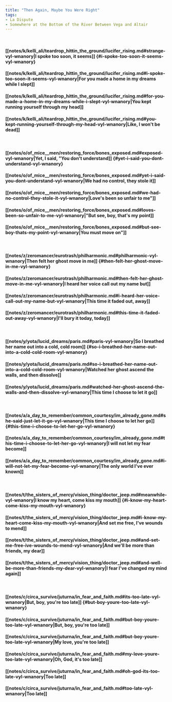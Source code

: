 ```yaml
---
title: "Then Again, Maybe You Were Right"
tags:
- La Dispute
- Somewhere at the Bottom of the River Between Vega and Altair
---
```

&nbsp;
#### [[notes/k/kelli_ali/teardrop_hittin_the_ground/lucifer_rising.md#strange-vyl-wnanory|I spoke too soon, it seems]] {#i-spoke-too-soon-it-seems-vyl-wnanory}
#### [[notes/k/kelli_ali/teardrop_hittin_the_ground/lucifer_rising.md#i-spoke-too-soon-it-seems-vyl-wnanory|For you made a home in my dreams while I slept]]
#### [[notes/k/kelli_ali/teardrop_hittin_the_ground/lucifer_rising.md#for-you-made-a-home-in-my-dreams-while-i-slept-vyl-wnanory|You kept running yourself through my head]]
#### [[notes/k/kelli_ali/teardrop_hittin_the_ground/lucifer_rising.md#you-kept-running-yourself-through-my-head-vyl-wnanory|Like, I won't be dead]]
&nbsp;
#### [[notes/o/of_mice__men/restoring_force/bones_exposed.md#exposed-vyl-wnanory|Yet, I said, "You don't understand]] {#yet-i-said-you-dont-understand-vyl-wnanory}
#### [[notes/o/of_mice__men/restoring_force/bones_exposed.md#yet-i-said-you-dont-understand-vyl-wnanory|We had no control, they stole it]]
#### [[notes/o/of_mice__men/restoring_force/bones_exposed.md#we-had-no-control-they-stole-it-vyl-wnanory|Love's been so unfair to me"]]
#### [[notes/o/of_mice__men/restoring_force/bones_exposed.md#loves-been-so-unfair-to-me-vyl-wnanory|"But see, boy, that's my point]]
#### [[notes/o/of_mice__men/restoring_force/bones_exposed.md#but-see-boy-thats-my-point-vyl-wnanory|You must move on"]]
&nbsp;
#### [[notes/z/zeromancer/eurotrash/philharmonic.md#philharmonic-vyl-wnanory|Then felt her ghost move in me]] {#then-felt-her-ghost-move-in-me-vyl-wnanory}
#### [[notes/z/zeromancer/eurotrash/philharmonic.md#then-felt-her-ghost-move-in-me-vyl-wnanory|I heard her voice call out my name but]]
#### [[notes/z/zeromancer/eurotrash/philharmonic.md#i-heard-her-voice-call-out-my-name-but-vyl-wnanory|This time it faded out, away]]
#### [[notes/z/zeromancer/eurotrash/philharmonic.md#this-time-it-faded-out-away-vyl-wnanory|I'll bury it today, today]]
&nbsp;
#### [[notes/y/yota/lucid_dreams/paris.md#paris-vyl-wnanory|So I breathed her name out into a cold, cold room]] {#so-i-breathed-her-name-out-into-a-cold-cold-room-vyl-wnanory}
#### [[notes/y/yota/lucid_dreams/paris.md#so-i-breathed-her-name-out-into-a-cold-cold-room-vyl-wnanory|Watched her ghost ascend the walls, and then dissolve]]
#### [[notes/y/yota/lucid_dreams/paris.md#watched-her-ghost-ascend-the-walls-and-then-dissolve-vyl-wnanory|This time I choose to let it go]]
&nbsp;
#### [[notes/a/a_day_to_remember/common_courtesy/im_already_gone.md#she-said-just-let-it-go-vyl-wnanory|This time I choose to let her go]] {#this-time-i-choose-to-let-her-go-vyl-wnanory}
#### [[notes/a/a_day_to_remember/common_courtesy/im_already_gone.md#this-time-i-choose-to-let-her-go-vyl-wnanory|I will not let my fear become]]
#### [[notes/a/a_day_to_remember/common_courtesy/im_already_gone.md#i-will-not-let-my-fear-become-vyl-wnanory|The only world I've ever known]]
&nbsp;
#### [[notes/t/the_sisters_of_mercy/vision_thing/doctor_jeep.md#meanwhile-vyl-wnanory|I know my heart, come kiss my mouth]] {#i-know-my-heart-come-kiss-my-mouth-vyl-wnanory}
#### [[notes/t/the_sisters_of_mercy/vision_thing/doctor_jeep.md#i-know-my-heart-come-kiss-my-mouth-vyl-wnanory|And set me free, I've wounds to mend]]
#### [[notes/t/the_sisters_of_mercy/vision_thing/doctor_jeep.md#and-set-me-free-ive-wounds-to-mend-vyl-wnanory|And we'll be more than friends, my dear]]
#### [[notes/t/the_sisters_of_mercy/vision_thing/doctor_jeep.md#and-well-be-more-than-friends-my-dear-vyl-wnanory|I fear I've changed my mind again]]
&nbsp;
#### [[notes/c/circa_survive/juturna/in_fear_and_faith.md#its-too-late-vyl-wnanory|But, boy, you're too late]] {#but-boy-youre-too-late-vyl-wnanory}
#### [[notes/c/circa_survive/juturna/in_fear_and_faith.md#but-boy-youre-too-late-vyl-wnanory|But, boy, you're too late]]
#### [[notes/c/circa_survive/juturna/in_fear_and_faith.md#but-boy-youre-too-late-vyl-wnanory|My love, you're too late]]
#### [[notes/c/circa_survive/juturna/in_fear_and_faith.md#my-love-youre-too-late-vyl-wnanory|Oh, God, it's too late]]
#### [[notes/c/circa_survive/juturna/in_fear_and_faith.md#oh-god-its-too-late-vyl-wnanory|Too late]]
#### [[notes/c/circa_survive/juturna/in_fear_and_faith.md#too-late-vyl-wnanory|Too late]]
